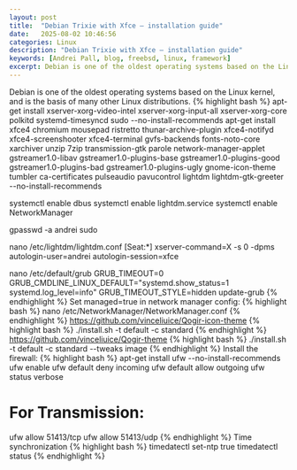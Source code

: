 ```yaml
---
layout: post
title:  "Debian Trixie with Xfce – installation guide"
date:   2025-08-02 10:46:56
categories: Linux
description: "Debian Trixie with Xfce – installation guide"
keywords: [Andrei Pall, blog, freebsd, linux, framework]
excerpt: Debian is one of the oldest operating systems based on the Linux kernel, and is the basis of many other Linux distributions.
---
```

Debian is one of the oldest operating systems based on the Linux kernel, and is the basis of many other Linux distributions.
{% highlight bash %}
apt-get install xserver-xorg-video-intel xserver-xorg-input-all xserver-xorg-core polkitd systemd-timesyncd sudo --no-install-recommends
apt-get install xfce4 chromium mousepad ristretto thunar-archive-plugin xfce4-notifyd xfce4-screenshooter xfce4-terminal gvfs-backends fonts-noto-core xarchiver unzip 7zip transmission-gtk parole network-manager-applet gstreamer1.0-libav gstreamer1.0-plugins-base gstreamer1.0-plugins-good gstreamer1.0-plugins-bad gstreamer1.0-plugins-ugly gnome-icon-theme tumbler ca-certificates pulseaudio pavucontrol lightdm lightdm-gtk-greeter --no-install-recommends

systemctl enable dbus
systemctl enable lightdm.service
systemctl enable NetworkManager

gpasswd -a andrei sudo

nano /etc/lightdm/lightdm.conf
[Seat:*]
xserver-command=X -s 0 -dpms
autologin-user=andrei
autologin-session=xfce

nano /etc/default/grub
GRUB_TIMEOUT=0
GRUB_CMDLINE_LINUX_DEFAULT="systemd.show_status=1 systemd.log_level=info"
GRUB_TIMEOUT_STYLE=hidden
update-grub
{% endhighlight %}
Set managed=true in network manager config:
{% highlight bash %}
nano /etc/NetworkManager/NetworkManager.conf
{% endhighlight %}
https://github.com/vinceliuice/Qogir-icon-theme
{% highlight bash %}
./install.sh -t default -c standard
{% endhighlight %}
https://github.com/vinceliuice/Qogir-theme
{% highlight bash %}
./install.sh -t default -c standard --tweaks image
{% endhighlight %}
Install the firewall:
{% highlight bash %}
apt-get install ufw --no-install-recommends
ufw enable
ufw default deny incoming
ufw default allow outgoing
ufw status verbose
# For Transmission:
ufw allow 51413/tcp
ufw allow 51413/udp
{% endhighlight %}
Time synchronization
{% highlight bash %}
timedatectl set-ntp true
timedatectl status
{% endhighlight %}
